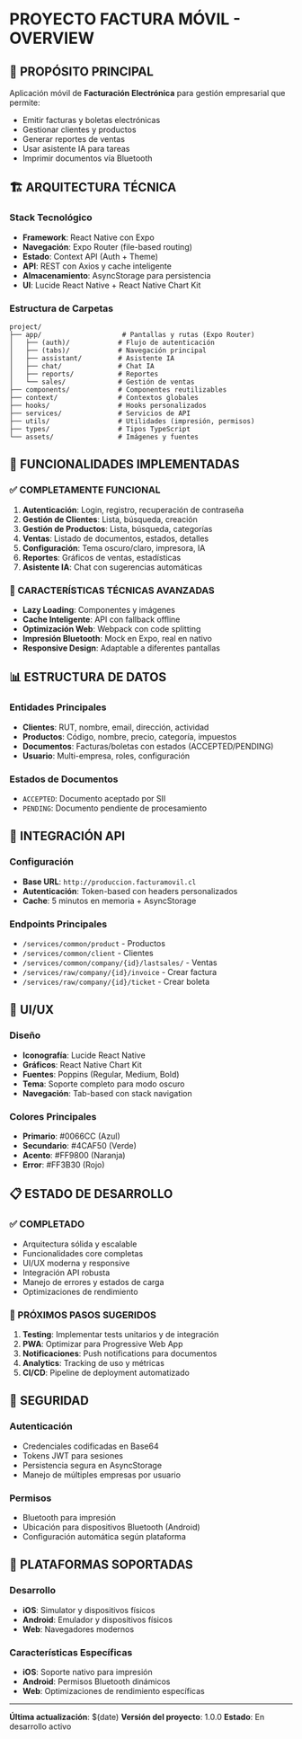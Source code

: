 # PROYECTO FACTURA MÓVIL - OVERVIEW

## 🎯 PROPÓSITO PRINCIPAL
Aplicación móvil de **Facturación Electrónica** para gestión empresarial que permite:
- Emitir facturas y boletas electrónicas
- Gestionar clientes y productos
- Generar reportes de ventas
- Usar asistente IA para tareas
- Imprimir documentos vía Bluetooth

## 🏗️ ARQUITECTURA TÉCNICA

### Stack Tecnológico
- **Framework**: React Native con Expo
- **Navegación**: Expo Router (file-based routing)
- **Estado**: Context API (Auth + Theme)
- **API**: REST con Axios y cache inteligente
- **Almacenamiento**: AsyncStorage para persistencia
- **UI**: Lucide React Native + React Native Chart Kit

### Estructura de Carpetas
```
project/
├── app/                    # Pantallas y rutas (Expo Router)
│   ├── (auth)/            # Flujo de autenticación
│   ├── (tabs)/            # Navegación principal
│   ├── assistant/         # Asistente IA
│   ├── chat/              # Chat IA
│   ├── reports/           # Reportes
│   └── sales/             # Gestión de ventas
├── components/            # Componentes reutilizables
├── context/               # Contextos globales
├── hooks/                 # Hooks personalizados
├── services/              # Servicios de API
├── utils/                 # Utilidades (impresión, permisos)
├── types/                 # Tipos TypeScript
└── assets/                # Imágenes y fuentes
```

## 📱 FUNCIONALIDADES IMPLEMENTADAS

### ✅ COMPLETAMENTE FUNCIONAL
1. **Autenticación**: Login, registro, recuperación de contraseña
2. **Gestión de Clientes**: Lista, búsqueda, creación
3. **Gestión de Productos**: Lista, búsqueda, categorías
4. **Ventas**: Listado de documentos, estados, detalles
5. **Configuración**: Tema oscuro/claro, impresora, IA
6. **Reportes**: Gráficos de ventas, estadísticas
7. **Asistente IA**: Chat con sugerencias automáticas

### 🔧 CARACTERÍSTICAS TÉCNICAS AVANZADAS
- **Lazy Loading**: Componentes y imágenes
- **Cache Inteligente**: API con fallback offline
- **Optimización Web**: Webpack con code splitting
- **Impresión Bluetooth**: Mock en Expo, real en nativo
- **Responsive Design**: Adaptable a diferentes pantallas

## 📊 ESTRUCTURA DE DATOS

### Entidades Principales
- **Clientes**: RUT, nombre, email, dirección, actividad
- **Productos**: Código, nombre, precio, categoría, impuestos
- **Documentos**: Facturas/boletas con estados (ACCEPTED/PENDING)
- **Usuario**: Multi-empresa, roles, configuración

### Estados de Documentos
- `ACCEPTED`: Documento aceptado por SII
- `PENDING`: Documento pendiente de procesamiento

## 🔌 INTEGRACIÓN API

### Configuración
- **Base URL**: `http://produccion.facturamovil.cl`
- **Autenticación**: Token-based con headers personalizados
- **Cache**: 5 minutos en memoria + AsyncStorage

### Endpoints Principales
- `/services/common/product` - Productos
- `/services/common/client` - Clientes
- `/services/common/company/{id}/lastsales/` - Ventas
- `/services/raw/company/{id}/invoice` - Crear factura
- `/services/raw/company/{id}/ticket` - Crear boleta

## 🎨 UI/UX

### Diseño
- **Iconografía**: Lucide React Native
- **Gráficos**: React Native Chart Kit
- **Fuentes**: Poppins (Regular, Medium, Bold)
- **Tema**: Soporte completo para modo oscuro
- **Navegación**: Tab-based con stack navigation

### Colores Principales
- **Primario**: #0066CC (Azul)
- **Secundario**: #4CAF50 (Verde)
- **Acento**: #FF9800 (Naranja)
- **Error**: #FF3B30 (Rojo)

## 📋 ESTADO DE DESARROLLO

### ✅ COMPLETADO
- Arquitectura sólida y escalable
- Funcionalidades core completas
- UI/UX moderna y responsive
- Integración API robusta
- Manejo de errores y estados de carga
- Optimizaciones de rendimiento

### 🚀 PRÓXIMOS PASOS SUGERIDOS
1. **Testing**: Implementar tests unitarios y de integración
2. **PWA**: Optimizar para Progressive Web App
3. **Notificaciones**: Push notifications para documentos
4. **Analytics**: Tracking de uso y métricas
5. **CI/CD**: Pipeline de deployment automatizado

## 🔐 SEGURIDAD

### Autenticación
- Credenciales codificadas en Base64
- Tokens JWT para sesiones
- Persistencia segura en AsyncStorage
- Manejo de múltiples empresas por usuario

### Permisos
- Bluetooth para impresión
- Ubicación para dispositivos Bluetooth (Android)
- Configuración automática según plataforma

## 📱 PLATAFORMAS SOPORTADAS

### Desarrollo
- **iOS**: Simulator y dispositivos físicos
- **Android**: Emulador y dispositivos físicos
- **Web**: Navegadores modernos

### Características Específicas
- **iOS**: Soporte nativo para impresión
- **Android**: Permisos Bluetooth dinámicos
- **Web**: Optimizaciones de rendimiento específicas

---

**Última actualización**: $(date)
**Versión del proyecto**: 1.0.0
**Estado**: En desarrollo activo
